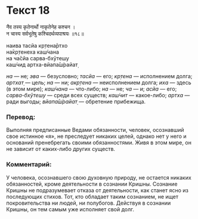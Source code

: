 # Текст 18

नैव तस्य कृतेनार्थो नाकृतेनेह कश्चन ।  
न चास्य सर्वभूतेषु कश्चिदर्थव्यपाश्रयः ॥१८॥

наива тасйа кр̣тена̄ртхо  
на̄кр̣тенеха каш́чана  
на ча̄сйа сарва-бхӯтешу  
каш́чид артха-вйапа̄ш́райат̣

_на_ — не; _эва_ — безусловно; _тасйа_ — его; _кр̣тена_ — исполнением долга; _артхат̣_ — цель; _на_ — ни; _акр̣тена_ — неисполнением долга; _иха_ — здесь (в этом мире); _каш́чана_ — что-либо; _на_ — не; _ча_ — и; _асйа_ — его; _сарва-бхӯтешу_ — среди всех существ; _каш́чит_ — какое-либо; _артха_ — ради выгоды; _вйапа̄ш́райат̣_ — обретение прибежища.

### Перевод:

Выполняя предписанные Ведами обязанности, человек, осознавший свое истинное «я», не преследует никаких целей, однако нет у него и оснований пренебрегать своими обязанностями. Живя в этом мире, он не зависит от каких-либо других существ.

### Комментарий:

У человека, осознавшего свою духовную природу, не остается никаких обязанностей, кроме деятельности в сознании Кришны. Сознание Кришны не подразумевает отказа от деятельности, как станет ясно из последующих стихов. Тот, кто обладает таким сознанием, не ищет покровительства ни людей, ни полубогов. Действуя в сознании Кришны, он тем самым уже исполняет свой долг.